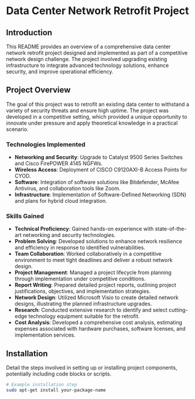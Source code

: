 # Data Center Network Retrofit Project

## Introduction
This README provides an overview of a comprehensive data center network retrofit project designed and implemented as part of a competitive network design challenge. The project involved upgrading existing infrastructure to integrate advanced technology solutions, enhance security, and improve operational efficiency.

## Project Overview
The goal of this project was to retrofit an existing data center to withstand a variety of security threats and ensure high uptime. The project was developed in a competitive setting, which provided a unique opportunity to innovate under pressure and apply theoretical knowledge in a practical scenario.

### Technologies Implemented
- **Networking and Security**: Upgrade to Catalyst 9500 Series Switches and Cisco FirePOWER 4145 NGFWs.
- **Wireless Access**: Deployment of CISCO C9120AXI-B Access Points for CYOD.
- **Software**: Integration of software solutions like Bitdefender, McAfee Antivirus, and collaboration tools like Zoom.
- **Infrastructure**: Implementation of Software-Defined Networking (SDN) and plans for hybrid cloud integration.

### Skills Gained
- **Technical Proficiency**: Gained hands-on experience with state-of-the-art networking and security technologies.
- **Problem Solving**: Developed solutions to enhance network resilience and efficiency in response to identified vulnerabilities.
- **Team Collaboration**: Worked collaboratively in a competitive environment to meet tight deadlines and deliver a robust network design.
- **Project Management**: Managed a project lifecycle from planning through implementation under competitive conditions.
- **Report Writing**: Prepared detailed project reports, outlining project justifications, objectives, and implementation strategies.
- **Network Design**: Utilized Microsoft Visio to create detailed network designs, illustrating the planned infrastructure upgrades.
- **Research**: Conducted extensive research to identify and select cutting-edge technology equipment suitable for the retrofit.
- **Cost Analysis**: Developed a comprehensive cost analysis, estimating expenses associated with hardware purchases, software licenses, and implementation services.

## Installation
Detail the steps involved in setting up or installing project components, potentially including code blocks or scripts.

```bash
# Example installation step
sudo apt-get install your-package-name
